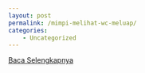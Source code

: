 ```yaml
---
layout: post
permalink: /mimpi-melihat-wc-meluap/
categories:
    - Uncategorized
---
```


[Baca Selengkapnya](/01)